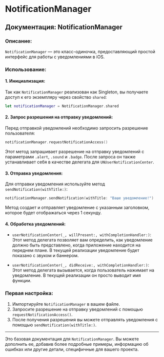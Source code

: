 # NotificationManager

## Документация: NotificationManager

### Описание:
`NotificationManager` — это класс-одиночка, предоставляющий простой интерфейс для работы с уведомлениями в iOS.

### Использование:

#### 1. Инициализация:

Так как `NotificationManager` реализован как Singleton, вы получаете доступ к его экземпляру через свойство `shared`:

```swift
let notificationManager = NotificationManager.shared
```

#### 2. Запрос разрешения на отправку уведомлений:

Перед отправкой уведомлений необходимо запросить разрешение пользователя:

```swift
notificationManager.requestNotificationAccess()
```

Этот метод запрашивает разрешение на отправку уведомлений с параметрами `.alert`, `.sound` и `.badge`. После запроса он также устанавливает себя в качестве делегата для `UNUserNotificationCenter`.

#### 3. Отправка уведомления:

Для отправки уведомления используйте метод `sendNotification(withTitle:)`:

```swift
notificationManager.sendNotification(withTitle: "Ваше уведомление!")
```

Метод создает и отправляет уведомление с указанным заголовком, которое будет отображаться через 1 секунду.

#### 4. Обработка уведомлений:

- `userNotificationCenter(_, willPresent:, withCompletionHandler:)`: Этот метод делегата позволяет вам определить, как уведомление должно быть представлено, когда приложение находится на переднем плане. В текущей реализации уведомление будет показано с звуком и баннером.

- `userNotificationCenter(_, didReceive:, withCompletionHandler:)`: Этот метод делегата вызывается, когда пользователь нажимает на уведомление. В текущей реализации он просто выводит имя функции.

### Первая настройка:

1. Импортируйте `NotificationManager` в вашем файле.
2. Запросите разрешение на отправку уведомлений с помощью `requestNotificationAccess()`.
3. После получения разрешения вы можете отправлять уведомления с помощью `sendNotification(withTitle:)`.

---

Это базовая документация для `NotificationManager`. Вы можете дополнить ее, добавив более подробные примеры, информацию об ошибках или другие детали, специфичные для вашего проекта.
